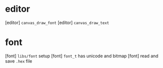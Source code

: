 # editor

[editor] `canvas_draw_font`
[editor] `canvas_draw_text`

# font

[font] `libs/font` setup
[font] `font_t` has unicode and bitmap
[font] read and save `.hex` file
